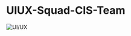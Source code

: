 # UIUX-Squad-CIS-Team
![UI/UX](![image](https://github.com/Reem-Elatroush/UIUX-Squad-CIS-Team/assets/149952898/d8c7e9b2-4474-4a3a-98ee-2e043b8f7dab)
)
